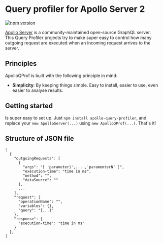 # Query profiler for Apollo Server 2
[![npm version](https://badge.fury.io/js/apollo-server-core.svg)](https://badge.fury.io/js/apollo-server-core)

[Apollo Server](https://www.apollographql.com) is a community-maintained open-source GraphQL server. This Query Profiler projects try to make super easy to control how many outgoing request are executed when an incoming request arrives to the server.

## Principles

ApolloQProf is built with the following principle in mind:

- **Simplicity**: By keeping things simple. Easy to install, easier to use, even easier to analyse results.

## Getting started

Is super easy to set up. Just `npm install apollo-query-profiler`, and replace your `new ApolloServer(...)` using `new ApolloQProf(...)`. That's it!

## Structure of JSON file

```
[
  {
    "outgoingRequests": [
      {
        "args": "[ 'parameter1',... ,'paramenterN' ]",
        "execution-time": "time in ms",
        "method": "",
        "dataSource": ""
      },
      ...
    ],
    "request": {
      "operationName": "",
      "variables": {},
      "query": "{...}"
    },
    "response": {
      "execution-time": "time in ms"
    }
  },
]
```